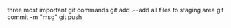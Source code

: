 three most important git commands
git add .--add all files to staging area
git commit -m "msg"
git push

